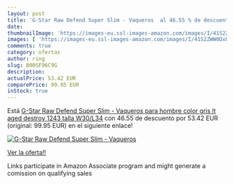 ```yaml
---
layout: post
title: 'G-Star Raw Defend Super Slim - Vaqueros  al 46.55 % de descuento'
date: 
thumbnailImage: 'https://images-eu.ssl-images-amazon.com/images/I/41S2ZWW0DxL._SL200_.jpg'
images: [ 'https://images-eu.ssl-images-amazon.com/images/I/41S2ZWW0DxL._SL200_.jpg' ]
comments: true
category: ofertas
author: ring
slug: B00SF96C9G
description:
actualPrice: 53.42 EUR
comparePrice: 99.95 EUR
inStock: true
---
```


Está [G-Star Raw Defend Super Slim - Vaqueros para hombre  color gris  lt aged destroy 1243   talla W30/L34](https://www.amazon.es/dp/B00SF96C9G/?tag=tolees-21) con 46.55 de descuento por 53.42 EUR (original: 99.95 EUR) en el siguiente enlace!

[![G-Star Raw Defend Super Slim - Vaqueros ](https://images-eu.ssl-images-amazon.com/images/I/41S2ZWW0DxL._SL200_.jpg)](https://www.amazon.es/dp/B00SF96C9G/?tag=tolees-21)

[Ver la oferta!!](https://www.amazon.es/dp/B00SF96C9G/?tag=tolees-21)

Links participate in Amazon Associate program and might generate a comission on qualifying sales


